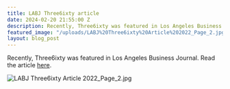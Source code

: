 ```yaml
---
title: LABJ Three6ixty article
date: 2024-02-20 21:55:00 Z
description: Recently, Three6ixty was featured in Los Angeles Business Journal.
featured_image: "/uploads/LABJ%20Three6ixty%20Article%202022_Page_2.jpg"
layout: blog_post
---
```


Recently, Three6ixty was featured in Los Angeles Business Journal. Read the article [here](/uploads/LABJ%20Three6ixty%20article%202022-c350bf.pdf).

![LABJ Three6ixty Article 2022_Page_2.jpg](/uploads/LABJ%20Three6ixty%20Article%202022_Page_2.jpg)